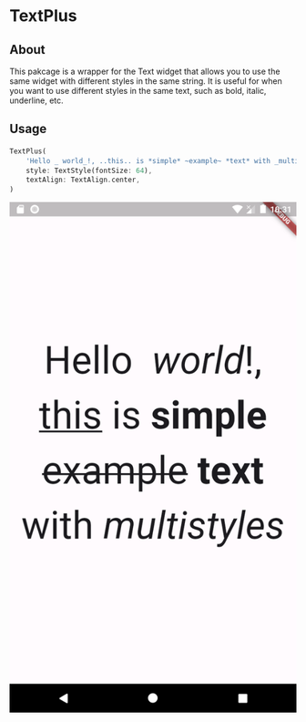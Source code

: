 # TextPlus

## About <a name = "about"></a>

This pakcage is a wrapper for the Text widget that allows you to use the same widget with different styles in the same string. It is useful for when you want to use different styles in the same text, such as bold, italic, underline, etc.

## Usage <a name = "usage"></a>

```dart
TextPlus(
    'Hello _ world_!, ..this.. is *simple* ~example~ *text* with _multistyles_',
    style: TextStyle(fontSize: 64),
    textAlign: TextAlign.center,
)
```
![Result](https://raw.githubusercontent.com/EmanoelV/text_plus/master/assets/result.png)
